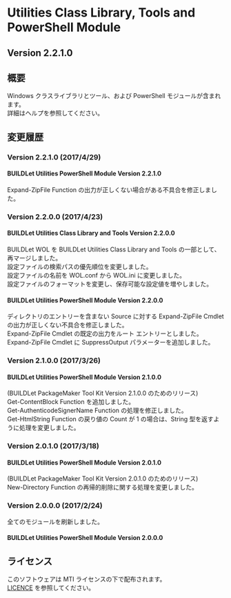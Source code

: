 # Utilities Class Library, Tools and PowerShell Module

## Version 2.2.1.0

## 概要
Windows クラスライブラリとツール、および PowerShell モジュールが含まれます。  
詳細はヘルプを参照してください。

## 変更履歴

### Version 2.2.1.0 (2017/4/29)
#### BUILDLet Utilities PowerShell Module Version 2.2.1.0
Expand-ZipFile Function の出力が正しくない場合がある不具合を修正しました。

### Version 2.2.0.0 (2017/4/23)
#### BUILDLet Utilities Class Library and Tools Version 2.2.0.0
BUILDLet WOL を BUILDLet Utilities Class Library and Tools の一部として、再マージしました。  
設定ファイルの検索パスの優先順位を変更しました。  
設定ファイルの名前を WOL.conf から WOL.ini に変更しました。  
設定ファイルのフォーマットを変更し、保存可能な設定値を増やしました。

#### BUILDLet Utilities PowerShell Module Version 2.2.0.0
ディレクトリのエントリーを含まない Source に対する Expand-ZipFile Cmdlet の出力が正しくない不具合を修正しました。  
Expand-ZipFile Cmdlet の既定の出力をルート エントリーとしました。  
Expand-ZipFile Cmdlet に SuppressOutput パラメーターを追加しました。

### Version 2.1.0.0 (2017/3/26)
#### BUILDLet Utilities PowerShell Module Version 2.1.0.0
(BUILDLet PackageMaker Tool Kit Version 2.1.0.0 のためのリリース)  
Get-ContentBlock Function を追加しました。  
Get-AuthenticodeSignerName Function の処理を修正しました。  
Get-HtmlString Function の戻り値の Count が 1 の場合は、String 型を返すように処理を変更しました。

### Version 2.0.1.0 (2017/3/18)
#### BUILDLet Utilities PowerShell Module Version 2.0.1.0
(BUILDLet PackageMaker Tool Kit Version 2.0.1.0 のためのリリース)  
New-Directory Function の再帰的削除に関する処理を変更しました。

### Version 2.0.0.0 (2017/2/24)
全てのモジュールを刷新しました。
#### BUILDLet Utilities PowerShell Module Version 2.0.0.0

## ライセンス
このソフトウェアは MTI ライセンスの下で配布されます。  
[LICENCE](/LICENSE "LICENSE") を参照してください。
